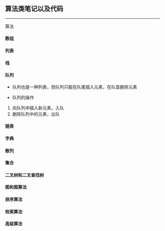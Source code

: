 ## 算法类笔记以及代码

---

算法

#### 数组
#### 列表
#### 栈
#### 队列
- 队列也是一种列表，但队列只能在队尾插入元素，在队首删除元素
* 队列的操作
1. 向队列中插入新元素，入队
2. 删除队列中的元素，出队
#### 链表
#### 字典
#### 散列
#### 集合
#### 二叉树和二叉查找树
#### 图和图算法
#### 排序算法
#### 检索算法
#### 高级算法
